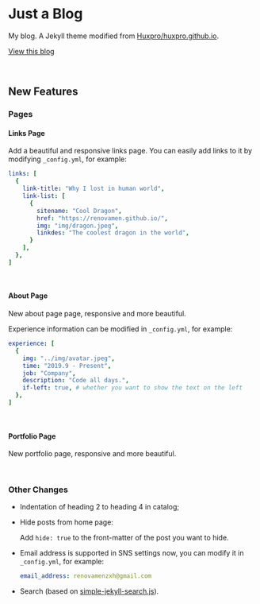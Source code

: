 # Just a Blog

My blog. A Jekyll theme modified from [Huxpro/huxpro.github.io](https://github.com/Huxpro/huxpro.github.io).

[View this blog](https://renovamen.ink/)

&nbsp;

## New Features

### Pages

#### Links Page

Add a beautiful and responsive links page. You can easily add links to it by modifying `_config.yml`, for example:

```yaml
links: [
  {
    link-title: "Why I lost in human world",
    link-list: [
      {
        sitename: "Cool Dragon",
        href: "https://renovamen.github.io/",
        img: "img/dragon.jpeg",
        linkdes: "The coolest dragon in the world",
      }
    ],
  },
]
```

&nbsp;

#### About Page

New about page page, responsive and more beautiful. 

Experience information can be modified in `_config.yml`, for example:

```yaml
experience: [
  {
    img: "../img/avatar.jpeg",
    time: "2019.9 - Present",
    job: "Company",
    description: "Code all days.",
    if-left: true, # whether you want to show the text on the left
  },
]
```

&nbsp;

#### Portfolio Page

New portfolio page, responsive and more beautiful.

&nbsp;

### Other Changes

- Indentation of heading 2 to heading 4 in catalog;

- Hide posts from home page: 

  Add `hide: true` to the front-matter of the post you want to hide.

- Email address is supported in SNS settings now, you can modify it in `_config.yml`, for example:

  ```yaml
  email_address: renovamenzxh@gmail.com
  ```
- Search (based on [simple-jekyll-search.js](https://github.com/christian-fei/Simple-Jekyll-Search)).